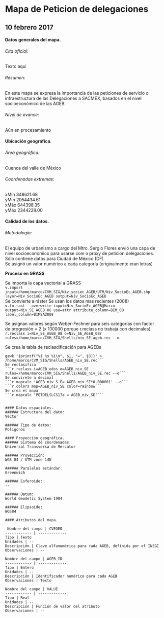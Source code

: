 
# Mapa de Peticion de delegaciones
## 10 febrero 2017


#### Datos generales del mapa.
###### Cita oficial:
Texto aquí

###### Resumen:
En este mapa se expresa la importancia de las peticiones de servicio o infraestructura de las Delegaciones a SACMEX, basados en el nivel socioeconómico de las AGEB

######  Nivel de avance:
Aún en procesamiento

#### Ubicación geográfica.
###### Área geográfica:
Cuenca del valle de México


###### Coordenadas extremas:

xMín 348621.68    
yMín 2054434.61    
xMáx 644398.35    
yMáx 2344228.00    

#### Calidad de los datos.
###### Metodología:

El equipo de urbanismo a cargo del Mtro.  Sergio Flores envió una capa de nivel socioeconomico para usarse com o proxy de peticion delegaciones. Sólo contiene datos para Ciudad de México (DF)  
Se asignó un valor numérico a cada categoría (originalmente eran letras)  

**Proceso en GRASS**  

Se importa la capa vectorial a GRASS  
```v.import input=/home/marco/CVM_SIG/Niv_sociec_AGEB/UTM/Niv_SocioEc_AGEB.shp layer=Niv_SocioEc_AGEB output=Niv_SocioEc_AGEB```  
Se convierte a ráster
Se usan los datos mas recientes (2008)  
```v.to.rast --overwrite input=Niv_SocioEc_AGEB@Marco output=Niv_SE_AGEB_08 use=attr attribute_column=BIM_08 label_column=BIMSA2008```

Se asignan valores según Weber-Fechner para seis categorías con factor de progresión = 2 (x 100000 porque r.reclass no trabaja con decimales)   
```r.reclass i=Niv_SE_AGEB_08 o=Niv_SE_AGEB_08r rules=/home/marco/CVM_SIG/Shells/niv_SE_ageb.rec --o```

Se crea la tabla de reclasdificación para AGEBs  
```r.stats -ln AGEB_edos,Niv_SE_AGEB_08r |
gawk '{printf("%i %s %i\n", $1, "=", $3)}' > /home/marco/CVM_SIG/Shells/AGEB_niv_SE.rec```  
Se reclasifica  
```r.reclass i=AGEB_edos o=AGEB_niv_SE rules=/home/marco/CVM_SIG/Shells/AGEB_niv_SE.rec --o```  
Se convirete a decimal   
```r.mapcalc 'AGEB_niv_S E= AGEB_niv_SE*0.000001' --o```   
```r.colors map=AGEB_niv_SE color=rainbow```   
Se crea el mapa  
```r.mapcalc 'PETDELSLCS17a = AGEB_niv_SE'```   


#### Datos espaciales.
###### Estructura del dato:
Vector

###### Tipo de datos:
Polígonos

#### Proyección geográfica.
###### Sistema de coordenadas:
Universal Transversa de Mercator

###### Proyección:
WGS 84 / UTM zone 14N

###### Paralelos estándar:
Greenwich

###### Esferoide:
--

###### Datum:
World Geodetic System 1984

###### Elipsoide:
WGS84

#### Atributos del mapa.

 Nombre del campo | CVEGEO
------------ | -------------
Tipo | Texto
Unidades | --
Descripción | Clave alfanumérica para cada AGEB, definida por el INEGI
Observaciones | --

Nombre del campo | AGEB_ID
------------ | -------------
Tipo | Entero
Unidades | --
Descripción | Identificador numérico para cada AGEB
Observaciones | Texto

Nombre del campo | VALUE
------------ | -------------
Tipo | Real
Unidades | --
Descripción | Función de valor del atributo
Observaciones | --

